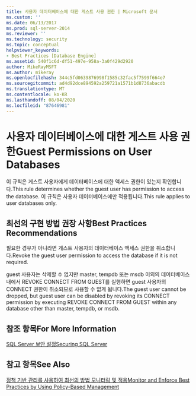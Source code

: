 ```yaml
---
title: 사용자 데이터베이스에 대한 게스트 사용 권한 | Microsoft 문서
ms.custom: ''
ms.date: 06/13/2017
ms.prod: sql-server-2014
ms.reviewer: ''
ms.technology: security
ms.topic: conceptual
helpviewer_keywords:
- Best Practices [Database Engine]
ms.assetid: 540f1c6d-df51-497e-958a-3a0f429d2920
author: MikeRayMSFT
ms.author: mikeray
ms.openlocfilehash: 344c5fd0639876998f1585c32fac5f7599f664e7
ms.sourcegitcommit: ad4d92dce894592a259721a1571b1d8736abacdb
ms.translationtype: MT
ms.contentlocale: ko-KR
ms.lasthandoff: 08/04/2020
ms.locfileid: "87646981"
---
```

# <a name="guest-permissions-on-user-databases"></a><span data-ttu-id="6869d-102">사용자 데이터베이스에 대한 게스트 사용 권한</span><span class="sxs-lookup"><span data-stu-id="6869d-102">Guest Permissions on User Databases</span></span>
  <span data-ttu-id="6869d-103">이 규칙은 게스트 사용자에게 데이터베이스에 대한 액세스 권한이 있는지 확인합니다.</span><span class="sxs-lookup"><span data-stu-id="6869d-103">This rule determines whether the guest user has permission to access the database.</span></span> <span data-ttu-id="6869d-104">이 규칙은 사용자 데이터베이스에만 적용됩니다.</span><span class="sxs-lookup"><span data-stu-id="6869d-104">This rule applies to user databases only.</span></span>  
  
## <a name="best-practices-recommendations"></a><span data-ttu-id="6869d-105">최선의 구현 방법 권장 사항</span><span class="sxs-lookup"><span data-stu-id="6869d-105">Best Practices Recommendations</span></span>  
 <span data-ttu-id="6869d-106">필요한 경우가 아니라면 게스트 사용자의 데이터베이스 액세스 권한을 취소합니다.</span><span class="sxs-lookup"><span data-stu-id="6869d-106">Revoke the guest user permission to access the database if it is not required.</span></span>  
  
 <span data-ttu-id="6869d-107">guest 사용자는 삭제할 수 없지만 master, tempdb 또는 msdb 이외의 데이터베이스 내에서 REVOKE CONNECT FROM GUEST를 실행하면 guest 사용자의 CONNECT 권한이 취소되므로 사용할 수 없게 됩니다.</span><span class="sxs-lookup"><span data-stu-id="6869d-107">The guest user cannot be dropped, but guest user can be disabled by revoking its CONNECT permission by executing REVOKE CONNECT FROM GUEST within any database other than master, tempdb, or msdb.</span></span>  
  
## <a name="for-more-information"></a><span data-ttu-id="6869d-108">참조 항목</span><span class="sxs-lookup"><span data-stu-id="6869d-108">For More Information</span></span>  
 [<span data-ttu-id="6869d-109">SQL Server 보안 설정</span><span class="sxs-lookup"><span data-stu-id="6869d-109">Securing SQL Server</span></span>](../security/securing-sql-server.md)  
  
## <a name="see-also"></a><span data-ttu-id="6869d-110">참고 항목</span><span class="sxs-lookup"><span data-stu-id="6869d-110">See Also</span></span>  
 [<span data-ttu-id="6869d-111">정책 기반 관리를 사용하여 최선의 방법 모니터링 및 적용</span><span class="sxs-lookup"><span data-stu-id="6869d-111">Monitor and Enforce Best Practices by Using Policy-Based Management</span></span>](monitor-and-enforce-best-practices-by-using-policy-based-management.md)  
  
  

